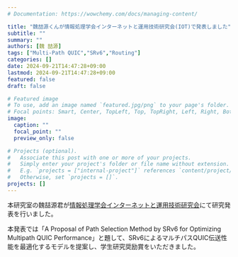 ```yaml
---
# Documentation: https://wowchemy.com/docs/managing-content/

title: "魏喆源くんが情報処理学会インターネットと運用技術研究会(IOT)で発表しました"
subtitle: ""
summary: ""
authors: [魏 喆源]
tags: ["Multi-Path QUIC","SRv6","Routing"]
categories: []
date: 2024-09-21T14:47:28+09:00
lastmod: 2024-09-21T14:47:28+09:00
featured: false
draft: false

# Featured image
# To use, add an image named `featured.jpg/png` to your page's folder.
# Focal points: Smart, Center, TopLeft, Top, TopRight, Left, Right, BottomLeft, Bottom, BottomRight.
image:
  caption: ""
  focal_point: ""
  preview_only: false

# Projects (optional).
#   Associate this post with one or more of your projects.
#   Simply enter your project's folder or file name without extension.
#   E.g. `projects = ["internal-project"]` references `content/project/deep-learning/index.md`.
#   Otherwise, set `projects = []`.
projects: []
---
```


本研究室の魏喆源君が[情報処理学会インターネットと運用技術研究会](https://www.iot.ipsj.or.jp/)にて研究発表を行いました。

本発表では「A Proposal of Path Selection Method by SRv6 for Optimizing Multipath QUIC Performance」と題して、SRv6によるマルチパスQUIC伝送性能を最適化するモデルを提案し、学生研究奨励賞をいただきました。